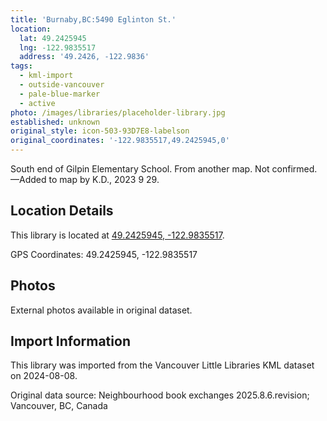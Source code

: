 ```yaml
---
title: 'Burnaby,BC:5490 Eglinton St.'
location:
  lat: 49.2425945
  lng: -122.9835517
  address: '49.2426, -122.9836'
tags:
  - kml-import
  - outside-vancouver
  - pale-blue-marker
  - active
photo: /images/libraries/placeholder-library.jpg
established: unknown
original_style: icon-503-93D7E8-labelson
original_coordinates: '-122.9835517,49.2425945,0'
---
```

South end of Gilpin Elementary School.
From another map. Not confirmed.
—Added to map by K.D., 2023 9 29.  

## Location Details

This library is located at [49.2425945, -122.9835517](https://www.google.com/maps?q=49.2425945,-122.9835517).

GPS Coordinates: 49.2425945, -122.9835517

## Photos

External photos available in original dataset.

## Import Information

This library was imported from the Vancouver Little Libraries KML dataset on 2024-08-08.

Original data source: Neighbourhood book exchanges 2025.8.6.revision; Vancouver, BC, Canada
